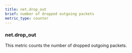 ```yaml
---
title: net.drop_out
brief: number of dropped outgoing packets
metric_type: counter
---
```

### net.drop_out

This metric counts the number of dropped outgoing packets.
